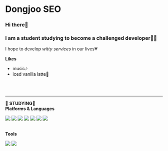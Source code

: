 # Dongjoo SEO

### Hi there👋
### I am a student studying to become a challenged developer👩‍💻

I hope to develop *witty services* in our lives💗

**Likes**
- music🎶
- iced vanilla latte🥤
<br>
<br>

---
📝 **STUDYING**📝<br>
**Platforms & Languages**<br>
<p align = "left">
<img src="https://img.shields.io/badge/Android-3DDC84?style=flat-square&logo=Android&logoColor=white"/></a>
<img src="https://img.shields.io/badge/C-A8B9CC?style=flat-square&logo=C&logoColor=white"/></a>
<img src="https://img.shields.io/badge/Kotlin-7F52FF?style=flat-square&logo=Kotlin&logoColor=white"/></a>
<img src="https://img.shields.io/badge/Python-3776AB?style=flat-square&logo=Python&logoColor=white"/></a>
<img src="https://img.shields.io/badge/HTML5-E34F26?style=flat-square&logo=HTML5&logoColor=white"/></a>
<img src="https://img.shields.io/badge/CSS3-1572B6?style=flat-square&logo=CSS3#&logoColor=white"/></a>
<img src="https://img.shields.io/badge/Git-F05032?style=flat-square&logo=Git#&logoColor=white"/></a>

<br>**Tools**<br>

<img src="https://img.shields.io/badge/GitHib-181717?style=flat-square&logo=GitHub#&logoColor=white"/></a>
<img src="https://img.shields.io/badge/Notion-000000?style=flat-square&logo=Notion#&logoColor=white"/></a>
</p>
<br>
